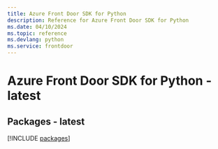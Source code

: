 ```yaml
---
title: Azure Front Door SDK for Python
description: Reference for Azure Front Door SDK for Python
ms.date: 04/10/2024
ms.topic: reference
ms.devlang: python
ms.service: frontdoor
---
```

# Azure Front Door SDK for Python - latest
## Packages - latest
[!INCLUDE [packages](front-door-index.md)]